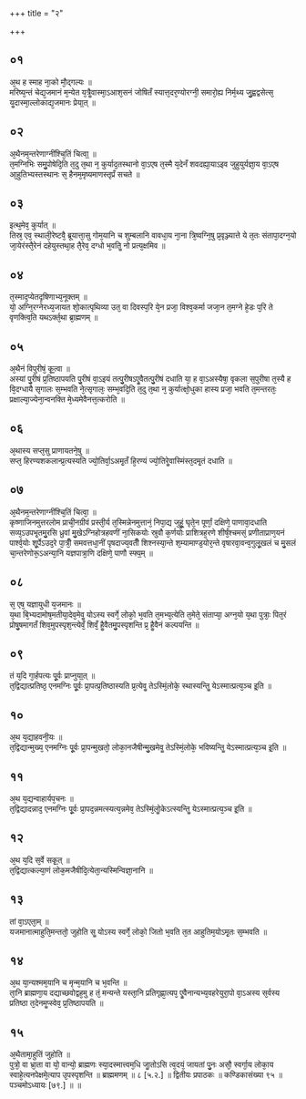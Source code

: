 +++
title = "२"

+++
## ०१
अ᳘थ ह स्माह ना᳘को मौ᳘द्गल्यः ॥  
मरिष्य᳘न्तं चेद्य᳘जमानं म᳘न्येत य᳘त्रैॗवास्मा᳘ऽआश᳘सनं जोषितँ स्यात्त᳘दर᳘ण्योरग्नी᳘ समारो᳘ह्य निर्म᳘थ्य जु᳘ह्वद्वसेत्स᳘ यॗदास्मा᳘ल्लोकाद्य᳘जमानः प्रेया᳟त् ॥  
## ०२
अ᳘थैनम᳘न्तरेणाग्नींश्चि᳘तिं चित्वा᳟ ॥  
त᳘मग्निभिः समु᳘पोषेदि᳘ति त᳘दु त᳘था न᳘ कुर्याद᳘तस्थानो वा᳘ऽएष त᳘स्मै य᳘देनँ शवदह्या᳘याऽइव जुहुयुर्यज्ञा᳘य वा᳘ऽएष आ᳘हुतिभ्यस्तस्थानः स᳘ हैनम᳘मृष्यमाणस्तृप्रँ सचते ॥  
## ०३
इत्थ᳘मेव᳘ कुर्यात् ॥  
तिस्र᳘ एव᳘ स्थाली᳘रेष्टवै᳘ ब्रूयात्ता᳘सु गोम᳘यानि च शुम्बलानि वावधा᳘य ना᳘ना त्रि᳘ष्वग्नि᳘षु प्र᳘वृञ्ज्यात्ते ये त᳘तः संतापा᳘दग्न᳘यो जा᳘येरंस्तै᳘रेनं दहेयुस्तथा᳘ह तै᳘रेव᳘ दग्धो भ᳘वतिॗ नो प्रत्य᳘क्षमिव ॥  
## ०४
त᳘स्माद᳘प्येतदृषिणाभ्य᳘नूक्तम् ॥  
यो᳘ अग्नि᳘रग्नेरध्य᳘जायत शो᳘कात्पृथिव्या उत᳘ वा दिवस्प᳘रि ये᳘न प्रजा᳘ विश्व᳘कर्मा जजा᳘न त᳘मग्ने हे᳘डः प᳘रि ते वृणक्त्वि᳘ति यथऽर्क्त᳘था ब्रा᳘ह्मणम् ॥  
## ०५
अ᳘थैनं विपुरीषं᳘ कृ᳟᳟त्वा ॥  
अस्यां पु᳘रीषं प्र᳘तिष्ठापयति पु᳘रीषं वा᳘ऽइयं तत्पु᳘रीषऽएॗवैतत्पु᳘रीषं दधाति या᳘ ह वा᳘ऽअस्यैषा᳘ वृकला स᳘पुरीषा त᳘स्यै ह वि᳘दग्धायै सृगालः स᳘म्भवति ने᳘त्सृगालः᳘ सम्भ᳘वदि᳘ति त᳘दु त᳘था न᳘ कुर्यात्क्षो᳘धुका हास्य प्रजा᳘ भवति त᳘मन्तरतः᳘ प्रक्षाल्या᳘ज्येना᳘न्वनक्ति मे᳘ध्यमेवैनत्त᳘त्करोति ॥  
## ०६
अ᳘थास्य सप्त᳘सु प्राणायतने᳘षु ॥  
सप्त᳘ हिरण्यशकलान्प्र᳘त्यस्यति ज्यो᳘तिर्वा᳘ऽअमृ᳘तँ हि᳘रण्यं ज्यो᳘तिरेॗवास्मिंस्त᳘दमृ᳘तं दधाति ॥  
## ०७
अ᳘थैनम᳘न्तरेणाग्नींश्चि᳘तिं चित्वा᳘ ॥  
कृष्णाजिनमुत्तरलोम प्राची᳘नग्रीवं प्रस्ती᳘र्य त᳘स्मिन्नेनमुत्तानं᳘ निपा᳘द्य जुहूं᳘᳘ घृते᳘न पूर्णां᳘ दक्षिणे᳘ पाणावा᳘दधाति सव्य᳘ऽउपभृ᳘तमु᳘रसि ध्रुवां मु᳘खेऽग्निहोत्रहवणीं ना᳘सिकयोः स्रुवौ क᳘र्णयोः प्राशित्रह᳘रणे शीर्षं᳘श्चमसं᳘ प्रणीताप्राण᳘यनं पार्श्व᳘योः शू᳘र्पेऽउद᳘रे पा᳘त्रीँ᳘ समवत्तधा᳘नीं पृषदाज्य᳘वतीँ शिश्नस्या᳘न्ते श᳘म्यामाण्ड᳘योर᳘न्ते वृषारवा᳘वन्व᳘गुलू᳘खलं च मु᳘सलं चा᳘न्तरेणोरू᳘ऽअन्या᳘नि यज्ञपात्रा᳘णि दक्षिणे᳘ पाणौ स्फ्य᳟म् ॥  
## ०८
स᳘ एष᳘ यज्ञायुधी य᳘जमानः ॥  
य᳘था बि᳘भ्यदामोष᳘मतीया᳘देव᳘मेवॗ योऽस्य स्वर्गे᳘ लोको᳘ भ᳘वति त᳘मभ्य᳘त्येति त᳘मेते᳘ संताप्या᳘ अग्न᳘यो य᳘था पुत्राः᳘ पित᳘रं प्रोषु᳘षमागतँ शिव᳘मुपस्पृश᳘न्त्येवँ᳘ शिवँ᳘ हैॗवैतमु᳘पस्पृशन्ति प्र᳘ हैॗवैनं कल्पयन्ति ॥  
## ०९
तं य᳘दि गा᳘र्हपत्यः पू᳘र्वः प्राप्नुया᳟त् ॥  
त᳘द्विद्यात्प्रतिष्ठ᳘ एनमग्निः पू᳘र्वः प्रा᳘पत्प्र᳘तिष्ठास्यति प्र᳘त्येवॗ तेऽस्मिं᳘लोके᳘ स्थास्यन्तिॗ येऽस्मात्प्रत्य᳘ञ्च इ᳟ति ॥  
## १०
अ᳘थ य᳘द्याहवनी᳘यः ॥  
त᳘द्विद्यान्मुख्य᳘ एनमग्निः पू᳘र्वः प्रा᳘पन्मुखतो᳘ लोका᳘नजैषीन्मु᳘खमेवॗ तेऽस्मिं᳘लोके᳘ भविष्यन्तिॗ येऽस्मात्प्रत्य᳘ञ्च इ᳟ति ॥  
## ११
अ᳘थ य᳘द्यन्वाहार्यप᳘चनः ॥  
त᳘द्विद्यादन्नाद᳘ एनमग्निः पू᳘र्वः प्रा᳘पद᳘न्नमत्स्यत्य᳘न्नमेव᳘ तेऽस्मिं᳘लोॗकेऽत्स्यन्तिॗ येऽस्मात्प्रत्य᳘ञ्च इ᳟ति ॥  
## १२
अ᳘थ य᳘दि स᳘र्वे सकृ᳟त् ॥  
त᳘द्विद्यात्कल्या᳘णं लोक᳘मजैषीदि᳘त्येता᳘न्यस्मिन्विज्ञा᳘नानि ॥  
## १३
तां वा᳘ऽएता᳘म् ॥  
यजमानात्माहुति᳘मन्ततो᳘ जुहोति सॗ योऽस्य स्वर्गे᳘ लोको᳘ जितो भ᳘वति त᳘त आहुतिम᳘योऽमृ᳘तः स᳘म्भवति ॥  
## १४
अ᳘थ या᳘न्यश्मम᳘यानि च मृन्म᳘यानि च भ᳘वन्ति ॥  
ता᳘नि ब्राह्मणा᳘य दद्याच्छवोद्वह᳘मु ह तं᳘ मन्यन्ते यस्ता᳘नि प्रतिगृह्णा᳘त्यप᳘ एॗवैनान्यभ्य᳘वहरेयुरा᳘पो वा᳘ऽअस्य स᳘र्वस्य प्रतिष्ठा त᳘देनमॗप्स्वेव᳘ प्र᳘तिष्ठापयति ॥  
## १५
अ᳘थैतामा᳘हुतिं जुहोति ॥  
पुत्रो᳘ वा भ्रा᳘ता वा यो᳘ वान्यो᳘ ब्राह्मणः स्या᳘दस्मात्त्वम᳘धि जाॗतोऽसि त्व᳘दयं᳘ जायतां पु᳘नः असौ᳘ स्वर्गा᳘य लोका᳘य स्वाहे᳘त्यनपेक्षमे᳘त्याप उ᳘पस्पृशन्ति ॥ ब्राह्ममणम् ॥ ८ [५.२.] ॥ द्वितीयः प्रपाठकः ॥ कण्डिकासंख्या ९५ ॥ पञ्चमोऽध्यायः [७९.] ॥ ॥
